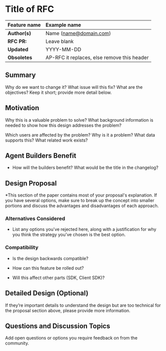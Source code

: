 # Title of RFC

| Feature name  | Example name                                |
| :------------ | :------------------------------------------ |
| **Author(s)** | Name (name@domain.com)                      |
| **RFC PR:**   | Leave blank                                 |
| **Updated**   | YYYY-MM-DD                                  |
| **Obsoletes** | AP-RFC it replaces, else remove this header |

## Summary

Why do we want to change it? What issue will this fix? What are the objectives? Keep it short; provide more detail below.

## Motivation

Why this is a valuable problem to solve? What background information is needed
to show how this design addresses the problem?

Which users are affected by the problem? Why is it a problem? What data supports
this? What related work exists?

## Agent Builders Benefit

- How will the builders benefit? What would be the title in the changelog?

## Design Proposal

\*This section of the paper contains most of your proposal's explanation. If you have several options, make sure to break up the concept into smaller portions and discuss the advantages and disadvantages of each approach.

### Alternatives Considered

- List any options you've rejected here, along with a justification for why you think the strategy you've chosen is the best option.

### Compatibility

- Is the design backwards compatible?

* How can this feature be rolled out?

- Will this affect other parts (SDK, Client SDK)?

## Detailed Design (Optional)

If they’re important details to understand the design but are too technical for the proposal section above, please provide more information.

## Questions and Discussion Topics

Add open questions or options you require feedback on from the community.
